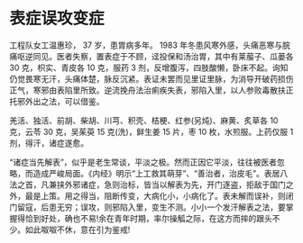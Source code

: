 # 表症误攻变症

工程队女工温惠珍， 37 岁，患胃病多年。 1983 年冬患风寒外感，头痛恶寒与脘痛呕逆同见。医者失察，置表症于不顾，迳投保和汤治胃，其中有莱菔子、瓜蒌各 30 克，枳实、青皮各 10 克，服药 3 剂，反增腹泻，四肢酸懒，卧床不起。询知仍觉畏寒无汗，头痛体楚，脉反沉紧。表证未罢而见里证里脉，为消导开破药损伤正气，寒邪由表陷里所致。逆流挽舟法治痢疾失表，邪陷入里，以人参败毒散扶正托邪外出之法，可以借鉴。

羌活、独活、前胡、柴胡、川芎、积壳、桔梗、红参(另炖)、麻黄、炙草各 10 克，云苓 30 克，吴茱萸 15 克(洗)，鲜生姜 15 片，枣 10 枚，水煎服。上药仅服 1 剂，得汗，诸症遂愈。

“诸症当先解表”，似乎是老生常谈，平淡之极。然而正因它平淡，往往被医者忽略，而造成严峻局面。《内经》明示“上工救其萌芽”、“善治者，治皮毛”。表居八法之首，凡兼挟外邪诸症，急则治标，皆当以解表为先，开门逐盗，拒敌于国门之外，最是上策。用之得当，阻断传变，大病化小，小病化了。表未解而误补，则闭门留寇，后患无穷；误攻，则邪陷入里，变生不测。小小一个发汗解表之法，要掌握得恰到好处，确也不易!余在青年时期，率尔操觚之际，在这方而摔的跟头不少。如此呶呶不休，意在引为鉴戒!